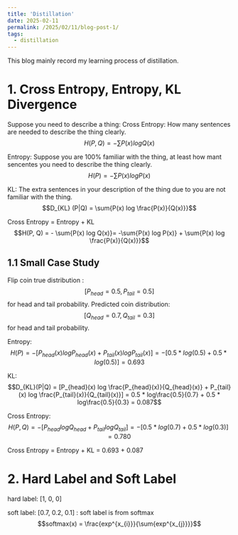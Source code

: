 ```yaml
---
title: 'Distillation'
date: 2025-02-11
permalink: /2025/02/11/blog-post-1/
tags:
  - distillation
---
```


This blog mainly record my learning process of distillation.

# 1. Cross Entropy,  Entropy,  KL Divergence 
Suppose you need to describe a thing:
Cross Entropy: How many sentences are needed to describe the thing clearly.  $$H(P, Q) = - \sum{P(x) log Q(x)}$$

Entropy: Suppose you are 100% familiar with the thing, at least how mant sencentes you need to describe the thing clearly. $$H(P) = -\sum{P(x) log P(x)}$$

KL: The extra sentences in your description of the thing due to you are not familiar with the thing.    $$D_{KL} (P|Q) = \sum{P(x) log \frac{P(x)}{Q(x)}}$$

Cross Entropy = Entropy + KL    
$$H(P, Q) = - \sum{P(x) log Q(x)}= -\sum{P(x) log P(x)} + \sum{P(x) log \frac{P(x)}{Q(x)}}$$

## 1.1 Small Case Study
Flip coin true distribution : $$[P_{head} = 0.5, P_{tail} = 0.5]$$ for head and tail probability.
Predicted coin distribution: $$[Q_{head} = 0.7, Q_{tail} = 0.3]$$ for head and tail probability.

Entropy:  $$H(P) = -[P_{head}(x) log P_{head}(x) + P_{tail}(x) log P_{tail}(x)] = -[0.5 * log(0.5) + 0.5 * log(0.5)] = 0.693$$

KL:        $$D_{KL}(P|Q) = [P_{head}(x) log \frac{P_{head}(x)}{Q_{head}(x)} + P_{tail}(x) log \frac{P_{tail}(x)}{Q_{tail}(x)}] = 0.5 * log\frac{0.5}{0.7} + 0.5 * log\frac{0.5}{0.3} = 0.087$$

Cross Entropy: $$H(P, Q) = - [P_{head} log Q_{head} + P_{tail} log Q_{tail}] = -[0.5 * log(0.7) + 0.5 * log(0.3)] = 0.780$$

Cross Entropy = Entropy + KL = 0.693 + 0.087

# 2. Hard Label and Soft Label
hard label: [1, 0, 0]

soft label: [0.7, 0.2, 0.1]   : soft label is from softmax $$softmax(x) = \frac{exp^{x_{i}}}{\sum{exp^{x_{j}}}}$$

